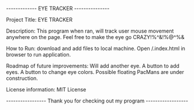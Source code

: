 ------------- EYE TRACKER ---------------


Project Title: EYE TRACKER

Description: This program when ran, will track user mouse movement anywhere on the page. Feel free to make the eye go CRAZY!%^&!%@^%&

How to Run: download and add files to local machine. Open /.index.html in browser to run application.

Roadmap of future improvements: Will add another eye. A button to add eyes. A button to change eye colors. Possible floating PacMans are under construction.

License information: MIT License


----------------- Thank you for checking out my program ------------------

